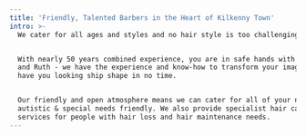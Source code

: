 ```yaml
---
title: 'Friendly, Talented Barbers in the Heart of Kilkenny Town'
intro: >-
  We cater for all ages and styles and no hair style is too challenging for us.


  With nearly 50 years combined experience, you are in safe hands with Sandra
  and Ruth - we have the experience and know-how to transform your image and
  have you looking ship shape in no time.


  Our friendly and open atmosphere means we can cater for all of your needs -
  autistic & special needs friendly. We also provide specialist hair care
  services for people with hair loss and hair maintenance needs.
---
```


